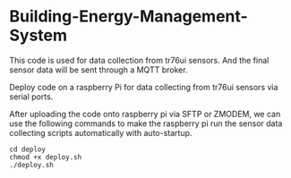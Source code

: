 # Building-Energy-Management-System

This code is used for data collection from tr76ui sensors. And the final sensor data will be sent through a MQTT broker.

Deploy code on a raspberry Pi for data collecting from tr76ui sensors via serial ports.

After uploading the code onto raspberry pi via SFTP or ZMODEM, we can use the following commands to make the raspberry pi run the sensor data collecting scripts automatically with auto-startup.

```shell
cd deploy
chmod +x deploy.sh
./deploy.sh
```